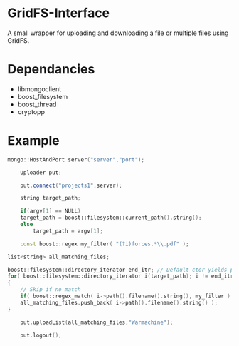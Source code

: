 GridFS-Interface
================

A small wrapper for uploading and downloading a file or multiple files using GridFS.

Dependancies
============

+ libmongoclient
+ boost_filesystem
+ boost_thread
+ cryptopp

Example
=======

```c++
mongo::HostAndPort server("server","port");

    Uploader put;

    put.connect("projects1",server);

    string target_path;

    if(argv[1] == NULL)
    target_path = boost::filesystem::current_path().string();
    else
        target_path = argv[1];

    const boost::regex my_filter( "(?i)forces.*\\.pdf" );

list<string> all_matching_files;

boost::filesystem::directory_iterator end_itr; // Default ctor yields past-the-end
for( boost::filesystem::directory_iterator i(target_path); i != end_itr; ++i )
{
    // Skip if no match
    if( boost::regex_match( i->path().filename().string(), my_filter ) )// File matches, store it
    all_matching_files.push_back( i->path().filename().string() );
}

    put.uploadList(all_matching_files,"Warmachine");

    put.logout();
```
